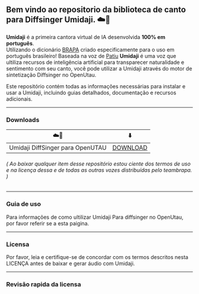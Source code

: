 ## Bem vindo ao repositorio da biblioteca de canto para Diffsinger Umidaji. ☁️🌈

**Umidaji** é a primeira cantora virtual de IA desenvolvida **100% em português**. <br> Utilizando o dicionário [BRAPA](https://github.com/Team-BRAPA/BRAPA) criado especificamente para o uso em português brasileiro! 
Baseada na voz de [Patiu](https://patiu.carrd.co/) **Umidaji** é uma voz que ultiliza recursos de inteligência artificial para transparecer naturalidade e sentimento com seu canto, você pode utilizar a Umidaji através do motor de sintetização Diffsinger no OpenUtau.

Este repositório contém todas as informações necessárias para instalar e usar a Umidaji, incluindo guias detalhados, documentação e recursos adicionais.

***

### Downloads


| ☁️🌈 | ⬇️ |
| :---: | :---: |
| Umidaji DiffSinger para OpenUTAU | [DOWNLOAD]() |

<h6>
( Ao baixar qualquer item desse repositório estou ciente dos termos de uso e na licença dessa e de todas as outras vozes distribuídas pelo teambrapa. )
</h6>

***

### Guia de uso

Para informações de como ultilizar Umidaji Para diffsinger no OpenUtau, por favor referir se a esta paigina.

***

### Licensa

Por favor, leia e certifique-se de concordar com os termos descritos nesta LICENÇA antes de baixar e gerar áudio com Umidaji.

***

### Revisão rapida da licensa
